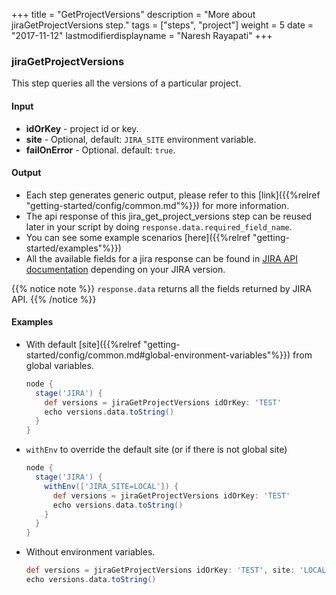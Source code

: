 +++
title = "GetProjectVersions"
description = "More about jiraGetProjectVersions step."
tags = ["steps", "project"]
weight = 5
date = "2017-11-12"
lastmodifierdisplayname = "Naresh Rayapati"
+++

### jiraGetProjectVersions

This step queries all the versions of a particular project.

#### Input

* **idOrKey** - project id or key.
* **site** - Optional, default: `JIRA_SITE` environment variable.
* **failOnError** - Optional. default: `true`.

#### Output

* Each step generates generic output, please refer to this [link]({{%relref "getting-started/config/common.md"%}}) for more information.
* The api response of this jira_get_project_versions step can be reused later in your script by doing `response.data.required_field_name`.
* You can see some example scenarios [here]({{%relref "getting-started/examples"%}})
* All the available fields for a jira response can be found in [JIRA API documentation](https://docs.atlassian.com/jira/REST/) depending on your JIRA version.

{{% notice note %}}
`response.data` returns all the fields returned by JIRA API.
{{% /notice %}}

#### Examples

* With default [site]({{%relref "getting-started/config/common.md#global-environment-variables"%}}) from global variables.

    ```groovy
    node {
      stage('JIRA') {
        def versions = jiraGetProjectVersions idOrKey: 'TEST'
        echo versions.data.toString()
      }
    }
    ```
* `withEnv` to override the default site (or if there is not global site)

    ```groovy
    node {
      stage('JIRA') {
        withEnv(['JIRA_SITE=LOCAL']) {
          def versions = jiraGetProjectVersions idOrKey: 'TEST'
          echo versions.data.toString()
        }
      }
    }
    ```
* Without environment variables.

    ```groovy
    def versions = jiraGetProjectVersions idOrKey: 'TEST', site: 'LOCAL'
    echo versions.data.toString()
    ```
